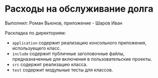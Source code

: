 # Расходы на обслуживание долга

Выполнил: Роман Вьюнов, приложение - Шаров Иван

Раскладка по директориям:

  - `application` содержит реализацию консольного приложения, используещего
    класс.
  - `include` содержит публичные заголовочные файлы, предназначенные для
    включения в пользовательские проекты.
  - `src` содержит реализацию класса.
  - `test` содержит модульные тесты для классов.

<!-- - `docs` содержит документацию на класс. -->
